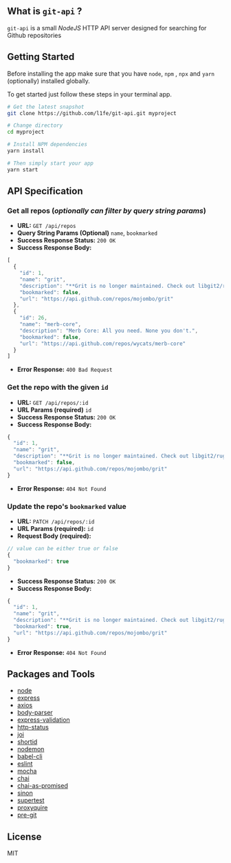## What is `git-api` ?

`git-api` is a small *NodeJS* HTTP API server designed for searching for Github repositories

## Getting Started
Before installing the app make sure that you have `node`, `npm` , `npx` and `yarn` (optionally) installed globally.

To get started just follow these steps in your terminal app.

```bash
# Get the latest snapshot
git clone https://github.com/l1fe/git-api.git myproject

# Change directory
cd myproject

# Install NPM dependencies
yarn install

# Then simply start your app
yarn start
```


**API Specification**
----

### Get all repos (*optionally can filter by query string params*)
* **URL:**	`GET /api/repos`
* **Query String Params (Optional)** `name`, `bookmarked`
* **Success Response Status:** `200 OK`
* **Success Response Body:**
```js
[
  {
    "id": 1,
    "name": "grit",
    "description": "**Grit is no longer maintained. Check out libgit2/rugged.** Grit gives you object oriented read/write access to Git repositories via Ruby.",
    "bookmarked": false,
    "url": "https://api.github.com/repos/mojombo/grit"
  },
  {
    "id": 26,
    "name": "merb-core",
    "description": "Merb Core: All you need. None you don't.",
    "bookmarked": false,
    "url": "https://api.github.com/repos/wycats/merb-core"
  }
]
```

* **Error Response:** `400 Bad Request`

### Get the repo with the given `id`
* **URL:**	`GET /api/repos/:id`
* **URL Params (required)** `id`
* **Success Response Status:** `200 OK`
* **Success Response Body:**
```js
{
  "id": 1,
  "name": "grit",
  "description": "**Grit is no longer maintained. Check out libgit2/rugged.** Grit gives you object oriented read/write access to Git repositories via Ruby.",
  "bookmarked": false,
  "url": "https://api.github.com/repos/mojombo/grit"
}
```
* **Error Response:** `404 Not Found`

### Update the repo's `bookmarked` value
* **URL:**	`PATCH /api/repos/:id`
* **URL Params (required):** `id`
* **Request Body (required):**
```js
// value can be either true or false
{
  "bookmarked": true
}
```
* **Success Response Status:** `200 OK`
* **Success Response Body:**
```js
{
  "id": 1,
  "name": "grit",
  "description": "**Grit is no longer maintained. Check out libgit2/rugged.** Grit gives you object oriented read/write access to Git repositories via Ruby.",
  "bookmarked": true,
  "url": "https://api.github.com/repos/mojombo/grit"
}
```
* **Error Response:** `404 Not Found`

## Packages and Tools

- [node](http://nodejs.org/)
- [express](https://npmjs.com/package/express)
- [axios](https://www.npmjs.com/package/axios)
- [body-parser](https://www.npmjs.com/package/body-parser)
- [express-validation](https://www.npmjs.com/package/express-validation)
- [http-status](https://www.npmjs.com/package/http-status)
- [joi](https://www.npmjs.com/package/joi)
- [shortid](https://www.npmjs.com/package/shortid)
- [nodemon](https://www.npmjs.com/package/nodemon)
- [babel-cli](https://www.npmjs.com/package/babel-cli)
- [eslint](https://www.npmjs.com/package/eslint)
- [mocha](https://www.npmjs.com/package/mocha)
- [chai](https://www.npmjs.com/package/chai)
- [chai-as-promised](https://www.npmjs.com/package/chai-as-promised)
- [sinon](https://www.npmjs.com/package/sinon)
- [supertest](https://www.npmjs.com/package/supertest)
- [proxyquire](https://www.npmjs.com/package/proxyquire)
- [pre-git](https://www.npmjs.com/package/pre-git)

## License

MIT
